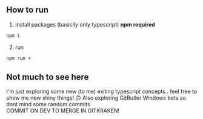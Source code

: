 ## How to run
1. install packages (basiclly only typescript) **npm required**
```sh
npm i
```
2. run
```sh
npm run +
```

## Not much to see here
I'm just exploring some new (to me) exiting typescript concepts.. feel free to show me new shiny things! 🙃
Also exploring GitButler Windows beta so dont mind some random commits<br>
COMMIT ON DEV TO MERGE IN GITKRAKEN!